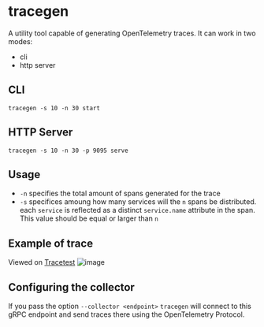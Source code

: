 # tracegen

A utility tool capable of generating OpenTelemetry traces. It can work in two modes:

* cli
* http server

## CLI
```
tracegen -s 10 -n 30 start
```

## HTTP Server
```
tracegen -s 10 -n 30 -p 9095 serve
```

## Usage

- `-n` specifies the total amount of spans generated for the trace
- `-s` specifices amoung how many services will the `n` spans be distributed.
  each `service` is reflected as a distinct `service.name` attribute in the span.
  This value should be equal or larger than `n`

  

## Example of trace
Viewed on [Tracetest](https://app.tracetest.io)
![image](https://github.com/mathnogueira/tracegen/assets/2704737/20bd1735-6db3-4a03-8bc7-8a4960723c72)


## Configuring the collector
If you pass the option `--collector <endpoint>` `tracegen` will connect to this gRPC endpoint and send traces there using the OpenTelemetry Protocol.
